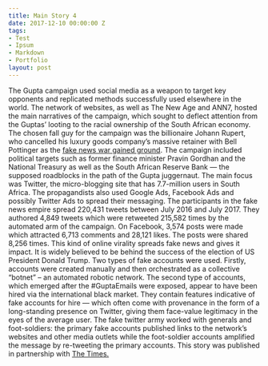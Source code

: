 ```yaml
---
title: Main Story 4
date: 2017-12-10 00:00:00 Z
tags:
- Test
- Ipsum
- Markdown
- Portfolio
layout: post
---
```


The Gupta campaign used social media as a weapon to target key opponents and replicated methods successfully used elsewhere in the world.
The network of websites, as well as The New Age and ANN7, hosted the main narratives of the campaign, which sought to deflect attention from the Guptas’ looting to the racial ownership of the South African economy.
The chosen fall guy for the campaign was the billionaire Johann Rupert, who cancelled his luxury goods company’s massive retainer with Bell Pottinger as the <a href="https://www.timeslive.co.za/sunday-times/opinion-and-analysis/2017-07-15-bell-pottinger-tapped---a-potent-struggle-allegory/">fake news war gained ground</a>.
The campaign included political targets such as former finance minister Pravin Gordhan and the National Treasury as well as the South African Reserve Bank — the supposed roadblocks in the path of the Gupta juggernaut.
The main focus was Twitter, the micro-blogging site that has 7.7-million users in South Africa. The propagandists also used Google Ads, Facebook Ads and possibly Twitter Ads to spread their messaging.
The participants in the fake news empire spread 220,431 tweets between July 2016 and July 2017. They authored 4,849 tweets which were retweeted 215,582 times by the automated arm of the campaign.
On Facebook, 3,574 posts were made which attracted 6,713 comments and 28,121 likes. The posts were shared 8,256 times. This kind of online virality spreads fake news and gives it impact. It is widely believed to be behind the success of the election of US President Donald Trump.
Two types of fake accounts were used.
Firstly, accounts were created manually and then orchestrated as a collective “botnet” – an automated robotic network.
The second type of accounts, which emerged after the #GuptaEmails were exposed, appear to have been hired via the international black market. They contain features indicative of fake accounts for hire — which often come with provenance in the form of a long-standing presence on Twitter, giving them face-value legitimacy in the eyes of the average user.
The fake twitter army worked with generals and foot-soldiers: the primary fake accounts published links to the network’s websites and other media outlets while the foot-soldier accounts amplified the message by re-tweeting the primary accounts.
This story was published in partnership with <a href="https://www.timeslive.co.za/news/south-africa/2017-09-04-how-the-gupta-campaign-weaponised-social-media/">The Times.</a>
